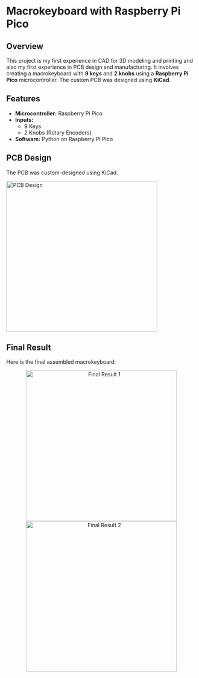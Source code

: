 # Macrokeyboard with Raspberry Pi Pico

## Overview
This project is my first experience in CAD for 3D modeling and printing and also my first experience in PCB design and manufacturing. It involves creating a macrokeyboard with **9 keys** and **2 knobs** using a **Raspberry Pi Pico** microcontroller. The custom PCB was designed using **KiCad**.

## Features
- **Microcontroller:** Raspberry Pi Pico
- **Inputs:** 
  - 9 Keys
  - 2 Knobs (Rotary Encoders)
- **Software:** Python on Raspberry Pi Pico

## PCB Design
The PCB was custom-designed using KiCad.

<img src="https://github.com/user-attachments/assets/da09c89a-af3e-4bc4-b141-e275d732525b" alt="PCB Design" width="400px"/>

## Final Result
Here is the final assembled macrokeyboard:

<div align="center">
  <img src="https://github.com/user-attachments/assets/b85ab921-f58f-42ba-bc15-0ce72acb4363" alt="Final Result 1" width="400px" style="display:inline-block;"/>
  <img src="https://github.com/user-attachments/assets/227af760-3354-4aaf-b03b-c3948ffdd227" alt="Final Result 2" width="400px" style="display:inline-block;"/>
</div>

